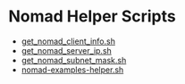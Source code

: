 # Nomad Helper Scripts

* [get_nomad_client_info.sh](get_nomad_client_info.sh)
* [get_nomad_server_ip.sh](get_nomad_server_ip.sh)
* [get_nomad_subnet_mask.sh](get_nomad_subnet_mask.sh)
* [nomad-examples-helper.sh](nomad-examples-helper.sh)
